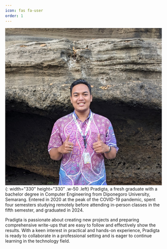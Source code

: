 ```yaml
---
icon: fas fa-user
order: 1
---
```


![Profile Picture](/assets/img/profile.jpg){: width="330" height="330" .w-50 .left}
Pradigta, a fresh graduate with a bachelor degree in Computer Engineering from Diponegoro University, Semarang. Entered in 2020 at the peak of the COVID-19 pandemic, spent four semesters studying remotely before attending in-person classes in the fifth semester, and graduated in 2024.

Pradigta is passionate about creating new projects and preparing comprehensive write-ups that are easy to follow and effectively show the results. With a keen interest in practical and hands-on experience, Pradigta is ready to collaborate in a professional setting and is eager to continue learning in the technology field.